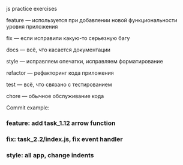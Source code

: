 js practice exercises

feature — используется при добавлении новой функциональности уровня приложения

fix — если исправили какую-то серьезную багу

docs — всё, что касается документации

style — исправляем опечатки, исправляем форматирование

refactor — рефакторинг кода приложения

test — всё, что связано с тестированием

chore — обычное обслуживание кода

Commit example: 

### feature: add task_1.12 arrow function
### fix: task_2.2/index.js, fix event handler
### style: all app, change indents